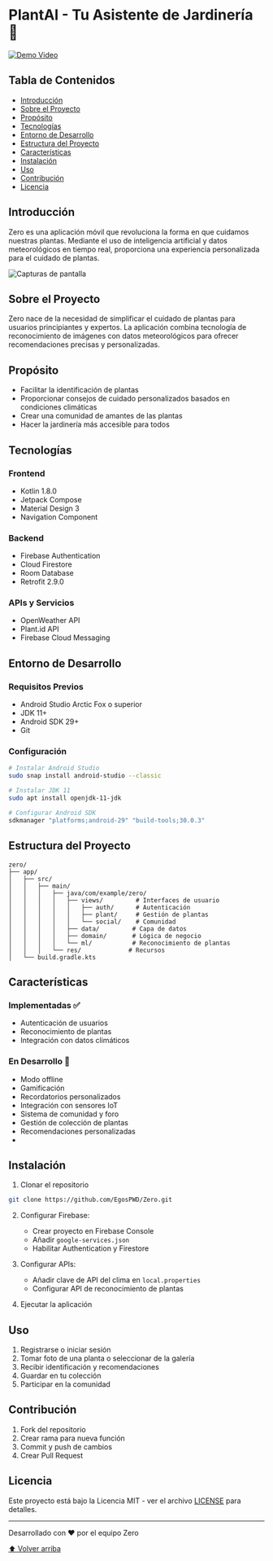# PlantAI - Tu Asistente de Jardinería 🌱

[![Demo Video](https://img.youtube.com/vi/1W_Ty0POHUS7qWIYmyA85kkLY0IWFm4qT/0.jpg)](https://drive.google.com/file/d/1W_Ty0POHUS7qWIYmyA85kkLY0IWFm4qT/view?usp=drivesdk)

## Tabla de Contenidos
- [Introducción](#introducción)
- [Sobre el Proyecto](#sobre-el-proyecto)
- [Propósito](#propósito)
- [Tecnologías](#tecnologías)
- [Entorno de Desarrollo](#entorno-de-desarrollo)
- [Estructura del Proyecto](#estructura-del-proyecto)
- [Características](#características)
- [Instalación](#instalación)
- [Uso](#uso)
- [Contribución](#contribución)
- [Licencia](#licencia)

## Introducción
Zero es una aplicación móvil que revoluciona la forma en que cuidamos nuestras plantas. Mediante el uso de inteligencia artificial y datos meteorológicos en tiempo real, proporciona una experiencia personalizada para el cuidado de plantas.

![Capturas de pantalla](https://firebasestorage.googleapis.com/v0/b/zero-bc5b6.firebasestorage.app/o/ChatGPT%20Image%20May%202%2C%202025%2C%2006_24_02%20PM.png?alt=media&token=7000de99-d4b7-4e0f-bfca-20781d179c86)

## Sobre el Proyecto
Zero nace de la necesidad de simplificar el cuidado de plantas para usuarios principiantes y expertos. La aplicación combina tecnología de reconocimiento de imágenes con datos meteorológicos para ofrecer recomendaciones precisas y personalizadas.

## Propósito
- Facilitar la identificación de plantas
- Proporcionar consejos de cuidado personalizados basados en condiciones climáticas
- Crear una comunidad de amantes de las plantas
- Hacer la jardinería más accesible para todos

## Tecnologías
### Frontend
- Kotlin 1.8.0
- Jetpack Compose
- Material Design 3
- Navigation Component

### Backend
- Firebase Authentication
- Cloud Firestore
- Room Database
- Retrofit 2.9.0

### APIs y Servicios
- OpenWeather API
- Plant.id API
- Firebase Cloud Messaging

## Entorno de Desarrollo
### Requisitos Previos
- Android Studio Arctic Fox o superior
- JDK 11+
- Android SDK 29+
- Git

### Configuración
```bash
# Instalar Android Studio
sudo snap install android-studio --classic

# Instalar JDK 11
sudo apt install openjdk-11-jdk

# Configurar Android SDK
sdkmanager "platforms;android-29" "build-tools;30.0.3"
```

## Estructura del Proyecto
```
zero/
├── app/
│   ├── src/
│   │   ├── main/
│   │   │   ├── java/com/example/zero/
│   │   │   │   ├── views/         # Interfaces de usuario
│   │   │   │   │   ├── auth/      # Autenticación
│   │   │   │   │   ├── plant/     # Gestión de plantas
│   │   │   │   │   └── social/    # Comunidad
│   │   │   │   ├── data/         # Capa de datos
│   │   │   │   ├── domain/       # Lógica de negocio
│   │   │   │   └── ml/           # Reconocimiento de plantas
│   │   │   └── res/             # Recursos
│   └── build.gradle.kts
```

## Características

### Implementadas ✅
- Autenticación de usuarios
- Reconocimiento de plantas
- Integración con datos climáticos


### En Desarrollo 🚧
- Modo offline
- Gamificación
- Recordatorios personalizados
- Integración con sensores IoT
- Sistema de comunidad y foro
- Gestión de colección de plantas
- Recomendaciones personalizadas
- 
## Instalación

1. Clonar el repositorio
```bash
git clone https://github.com/EgosPWD/Zero.git
```

2. Configurar Firebase:
   - Crear proyecto en Firebase Console
   - Añadir `google-services.json`
   - Habilitar Authentication y Firestore

3. Configurar APIs:
   - Añadir clave de API del clima en `local.properties`
   - Configurar API de reconocimiento de plantas

4. Ejecutar la aplicación

## Uso
1. Registrarse o iniciar sesión
2. Tomar foto de una planta o seleccionar de la galería
3. Recibir identificación y recomendaciones
4. Guardar en tu colección
5. Participar en la comunidad

## Contribución
1. Fork del repositorio
2. Crear rama para nueva función
3. Commit y push de cambios
4. Crear Pull Request

## Licencia
Este proyecto está bajo la Licencia MIT - ver el archivo [LICENSE](LICENSE) para detalles.

---
Desarrollado con ❤️ por el equipo Zero

[⬆ Volver arriba](#tabla-de-contenidos)
